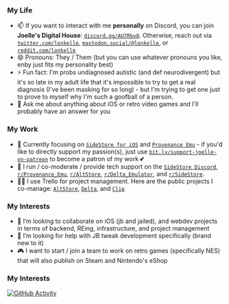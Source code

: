 ### My Life

- 📫 If you want to interact with me **personally** on Discord, you can join **Joelle's Digital House**: [`discord.gg/AU7Rbv8`](https://bit.ly/joelles-digital-house-discord-invite). Otherwise, reach out via [`twitter.com/lonkelle`](https://bit.ly/lonkelle-twitter), [`mastodon.social/@lonkelle`](https://bit.ly/lonkelle-mastodon), or [`reddit.com/lonkelle`](https://bit.ly/lonkelle-reddit-profile)
- 😄 Pronouns: They / Them (but you can use whatever pronouns you like, enby just fits my personality best)
- ⚡ Fun fact: I'm probs undiagnosed autistic (and def neurodivergent) but it's so late in my adult life that it's impossible to try to get a real diagnosis (I've been masking for so long) - but I'm trying to get one just to prove to myself why I'm such a goofball of a person.
- 💬 Ask me about anything about iOS or retro video games and I'll probably have an answer for you

### My Work

- 🔭 Currently focusing on [`SideStore for iOS`](https://bit.ly/sidestore-twitter) and [`Provenance Emu`](https://bit.ly/provenance-twitter) - if you'd like to directly support my passion(s), just use [`bit.ly/support-joelle-on-patreon`](https://bit.ly/support-joellestickney-on-patreon) to become a patron of my work 💕
- 🌱 I run / co-moderate / provide tech support on the [`SideStore Discord`](https://bit.ly/altmember-delta-general-chat), [`r/Provenance_Emu`](https://bit.ly/provenance-reddit), [`r/AltStore`](https://bit.ly/altstore-reddit), [`r/Delta_Emulator`](https://bit.ly/delta-reddit), and [`r/SideStore`](https://bit.ly/sidestore-reddit).
- 👩‍💼 I use Trello for project management. Here are the public projects I co-manage: [`AltStore`](https://bit.ly/altstore-features), [`Delta`](https://bit.ly/delta-features), and [`Clip`](https://bit.ly/clip-features)

### My Interests

- 👯 I’m looking to collaborate on iOS (jb and jailed), and webdev projects in terms of backend, REing, infrastructure, and project management
- 🤔 I’m looking for help with JB tweak development specifically (brand new to it)
- 🎮 I want to start / join a team to work on retro games (specifically NES) that will also publish on Steam and Nintendo's eShop

### My Interests

[![GitHub Activity](https://github-readme-stats.vercel.app/api?username=lonkelle&count_private=true&theme=dark&show_icons=true&icon_color=0BE7EE&hide_border=true)](https://github.com/anuraghazra/github-readme-stats)
